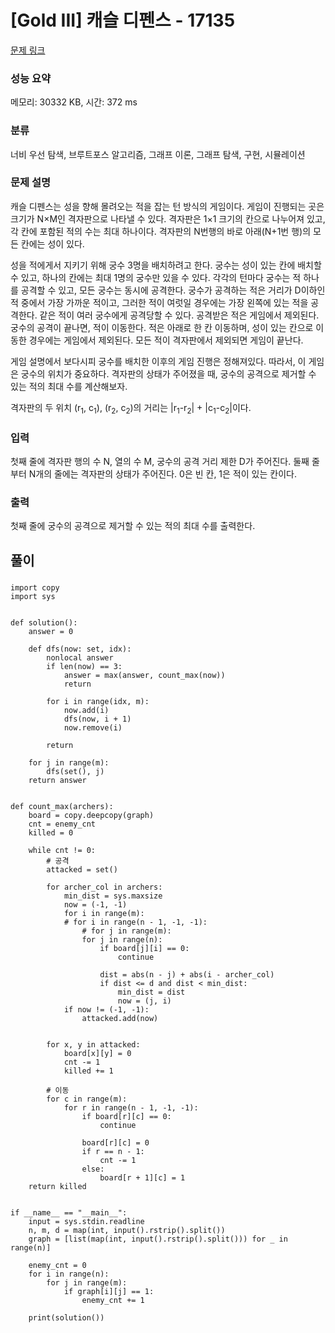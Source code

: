 # [Gold III] 캐슬 디펜스 - 17135 

[문제 링크](https://www.acmicpc.net/problem/17135) 

### 성능 요약

메모리: 30332 KB, 시간: 372 ms

### 분류

너비 우선 탐색, 브루트포스 알고리즘, 그래프 이론, 그래프 탐색, 구현, 시뮬레이션

### 문제 설명

<p>캐슬 디펜스는 성을 향해 몰려오는 적을 잡는 턴 방식의 게임이다. 게임이 진행되는 곳은 크기가 N×M인 격자판으로 나타낼 수 있다. 격자판은 1×1 크기의 칸으로 나누어져 있고, 각 칸에 포함된 적의 수는 최대 하나이다. 격자판의 N번행의 바로 아래(N+1번 행)의 모든 칸에는 성이 있다.</p>

<p>성을 적에게서 지키기 위해 궁수 3명을 배치하려고 한다. 궁수는 성이 있는 칸에 배치할 수 있고, 하나의 칸에는 최대 1명의 궁수만 있을 수 있다. 각각의 턴마다 궁수는 적 하나를 공격할 수 있고, 모든 궁수는 동시에 공격한다. 궁수가 공격하는 적은 거리가 D이하인 적 중에서 가장 가까운 적이고, 그러한 적이 여럿일 경우에는 가장 왼쪽에 있는 적을 공격한다. 같은 적이 여러 궁수에게 공격당할 수 있다. 공격받은 적은 게임에서 제외된다. 궁수의 공격이 끝나면, 적이 이동한다. 적은 아래로 한 칸 이동하며, 성이 있는 칸으로 이동한 경우에는 게임에서 제외된다. 모든 적이 격자판에서 제외되면 게임이 끝난다. </p>

<p>게임 설명에서 보다시피 궁수를 배치한 이후의 게임 진행은 정해져있다. 따라서, 이 게임은 궁수의 위치가 중요하다. 격자판의 상태가 주어졌을 때, 궁수의 공격으로 제거할 수 있는 적의 최대 수를 계산해보자.</p>

<p>격자판의 두 위치 (r<sub>1</sub>, c<sub>1</sub>), (r<sub>2</sub>, c<sub>2</sub>)의 거리는 |r<sub>1</sub>-r<sub>2</sub>| + |c<sub>1</sub>-c<sub>2</sub>|이다.</p>

### 입력 

 <p>첫째 줄에 격자판 행의 수 N, 열의 수 M, 궁수의 공격 거리 제한 D가 주어진다. 둘째 줄부터 N개의 줄에는 격자판의 상태가 주어진다. 0은 빈 칸, 1은 적이 있는 칸이다.</p>

### 출력 

 <p>첫째 줄에 궁수의 공격으로 제거할 수 있는 적의 최대 수를 출력한다.</p>


## 풀이
### 
```python3
import copy
import sys


def solution():
    answer = 0

    def dfs(now: set, idx):
        nonlocal answer
        if len(now) == 3:
            answer = max(answer, count_max(now))
            return

        for i in range(idx, m):
            now.add(i)
            dfs(now, i + 1)
            now.remove(i)

        return

    for j in range(m):
        dfs(set(), j)
    return answer


def count_max(archers):
    board = copy.deepcopy(graph)
    cnt = enemy_cnt
    killed = 0

    while cnt != 0:
        # 공격
        attacked = set()

        for archer_col in archers:
            min_dist = sys.maxsize
            now = (-1, -1)
            for i in range(m):
            # for i in range(n - 1, -1, -1):
                # for j in range(m):
                for j in range(n):
                    if board[j][i] == 0:
                        continue

                    dist = abs(n - j) + abs(i - archer_col)
                    if dist <= d and dist < min_dist:
                        min_dist = dist
                        now = (j, i)
            if now != (-1, -1):
                attacked.add(now)


        for x, y in attacked:
            board[x][y] = 0
            cnt -= 1
            killed += 1

        # 이동
        for c in range(m):
            for r in range(n - 1, -1, -1):
                if board[r][c] == 0:
                    continue

                board[r][c] = 0
                if r == n - 1:
                    cnt -= 1
                else:
                    board[r + 1][c] = 1
    return killed


if __name__ == "__main__":
    input = sys.stdin.readline
    n, m, d = map(int, input().rstrip().split())
    graph = [list(map(int, input().rstrip().split())) for _ in range(n)]

    enemy_cnt = 0
    for i in range(n):
        for j in range(m):
            if graph[i][j] == 1:
                enemy_cnt += 1

    print(solution())

```
